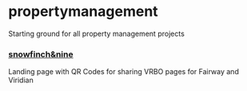 # propertymanagement
Starting ground for all property management projects


### [snowfinch&nine](https://jd2012.github.io/propertymanagement/snowfinch&nine/)
Landing page with QR Codes for sharing VRBO pages for Fairway and Viridian
